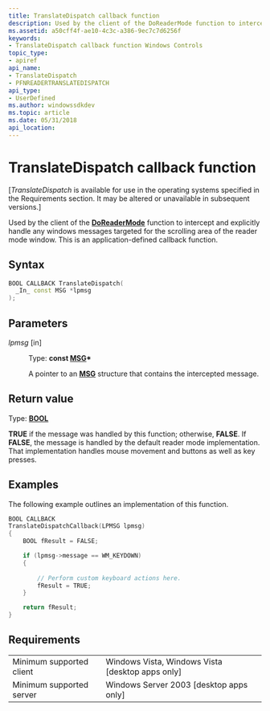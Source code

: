 ```yaml
---
title: TranslateDispatch callback function
description: Used by the client of the DoReaderMode function to intercept and explicitly handle any windows messages targeted for the scrolling area of the reader mode window. This is an application-defined callback function.
ms.assetid: a50cff4f-ae10-4c3c-a386-9ec7c7d6256f
keywords:
- TranslateDispatch callback function Windows Controls
topic_type:
- apiref
api_name:
- TranslateDispatch
- PFNREADERTRANSLATEDISPATCH
api_type:
- UserDefined
ms.author: windowssdkdev
ms.topic: article
ms.date: 05/31/2018
api_location: 
---
```


# TranslateDispatch callback function

\[*TranslateDispatch* is available for use in the operating systems specified in the Requirements section. It may be altered or unavailable in subsequent versions.\]

Used by the client of the [**DoReaderMode**](doreadermode.md) function to intercept and explicitly handle any windows messages targeted for the scrolling area of the reader mode window. This is an application-defined callback function.

## Syntax


```C++
BOOL CALLBACK TranslateDispatch(
  _In_ const MSG *lpmsg
);
```



## Parameters

<dl> <dt>

*lpmsg* \[in\]
</dt> <dd>

Type: **const [**MSG**](https://msdn.microsoft.com/library/windows/desktop/ms644958)\***

A pointer to an [**MSG**](https://msdn.microsoft.com/library/windows/desktop/ms644958) structure that contains the intercepted message.

</dd> </dl>

## Return value

Type: **[**BOOL**](https://msdn.microsoft.com/library/windows/desktop/aa383751#bool)**

**TRUE** if the message was handled by this function; otherwise, **FALSE**. If **FALSE**, the message is handled by the default reader mode implementation. That implementation handles mouse movement and buttons as well as key presses.

## Examples

The following example outlines an implementation of this function.


```C++
BOOL CALLBACK
TranslateDispatchCallback(LPMSG lpmsg)
{
    BOOL fResult = FALSE;

    if (lpmsg->message == WM_KEYDOWN)
    {
        
        // Perform custom keyboard actions here.
        fResult = TRUE;
    }

    return fResult;
}
```



## Requirements



|                                     |                                                               |
|-------------------------------------|---------------------------------------------------------------|
| Minimum supported client<br/> | Windows Vista, Windows Vista \[desktop apps only\]<br/> |
| Minimum supported server<br/> | Windows Server 2003 \[desktop apps only\]<br/>          |



 

 





